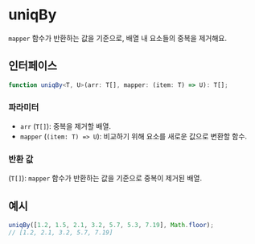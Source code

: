 # uniqBy

`mapper` 함수가 반환하는 값을 기준으로, 배열 내 요소들의 중복을 제거해요.

## 인터페이스

```typescript
function uniqBy<T, U>(arr: T[], mapper: (item: T) => U): T[];
```

### 파라미터

- `arr` (`T[]`): 중복을 제거할 배열.
- `mapper` (`(item: T) => U`): 비교하기 위해 요소를 새로운 값으로 변환할 함수.

### 반환 값

(`T[]`): `mapper` 함수가 반환하는 값을 기준으로 중복이 제거된 배열.

## 예시

```typescript
uniqBy([1.2, 1.5, 2.1, 3.2, 5.7, 5.3, 7.19], Math.floor);
// [1.2, 2.1, 3.2, 5.7, 7.19]
```
